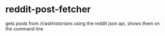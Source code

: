 # reddit-post-fetcher
gets posts from /r/askhistorians using the reddit json api, shows them on the command line
